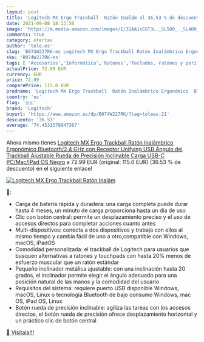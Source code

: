 ```yaml
---
layout: post
title: 'Logitech MX Ergo Trackball  Ratón Inalám al 36.53 % de descuento'
date: 2021-09-08 18:13:56
image: 'https://m.media-amazon.com/images/I/31AA1sEGT3L._SL500_._SL400_.jpg'
comments: true
category: ofertas
author: 'tole.es'
slug: 'B074W227RK-es Logitech MX Ergo Trackball Ratón Inalámbrico Ergonómico...'
sku: 'B074W227RK-es'
tags: [ 'Accesorios','Informática','Ratones','Teclados, ratones y periféricos de entrada','logitech','ratón', ]
actualPrice: 72.99 EUR
currency: EUR
price: 72.99
comparePrice: 115.0 EUR
prodname: 'Logitech MX Ergo Trackball  Ratón Inalámbrico Ergonómico  Bluetooth/2.4 GHz con Receptor Unifying USB  Ángulo del Trackball Ajustable  Rueda de Precisión Inclinable  Carga USB-C  PC/Mac/iPad OS  Negro'
country: 'es'
flag: '🇪🇸'
brand: 'Logitech'
buyurl: 'https://www.amazon.es/dp/B074W227RK/?tag=tolees-21'
descuento: '36.53'
average: '74.4531578947367'
---
```


Ahora mismo tienes [Logitech MX Ergo Trackball  Ratón Inalámbrico Ergonómico  Bluetooth/2.4 GHz con Receptor Unifying USB  Ángulo del Trackball Ajustable  Rueda de Precisión Inclinable  Carga USB-C  PC/Mac/iPad OS  Negro](https://www.amazon.es/dp/B074W227RK/?tag=tolees-21) a 72.99 EUR (original: 115.0 EUR) (36.53 %  de descuento) en el siguiente enlace!

[![Logitech MX Ergo Trackball  Ratón Inalám](https://m.media-amazon.com/images/I/31AA1sEGT3L._SL500_._SL400_.jpg)](https://www.amazon.es/dp/B074W227RK/?tag=tolees-21)

🔎:

- Carga de batería rápida y duradera: una carga completa puede durar hasta 4 meses, un minuto de carga proporciona hasta un día de uso
- Clic con botón central: permite un desplazamiento preciso y el uso de accesos directos para completar acciones cuanto antes
- Multi-dispositivos: conecta a dos dispositivos y trabaja con ellos al mismo tiempo y cambia fácil de uno a otro,compatible con Windows, macOS, iPadOS
- Comodidad personalizada: el trackball de Logitech para usuarios que busquen alternativas a ratones y touchpads con hasta 20% menos de esfuerzo muscular que un ratón estándar
- Pequeño inclinador metálica ajustable: con una inclinación hasta 20 grados, el inclinador permite elegir el ángulo adecuado para una posición natural de las manos y la comodidad del usuario
- Requisitos del sistema: requiere puerto USB disponible Windows, macOS, Linux o tecnología Bluetooth de bajo consumo Windows, mac OS, iPad OS, Linux
- Botón rueda de precisión inclinable: agiliza las tareas con los accesos directos, el botón rueda de precisión ofrece desplazamiento horizontal y un práctico clic de botón central

[🛒 Visítala!!!](https://www.amazon.es/dp/B074W227RK/?tag=tolees-21)
